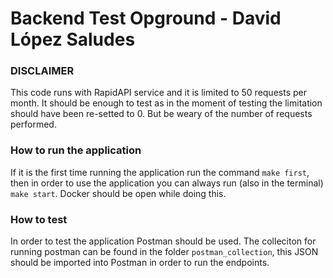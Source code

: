 # Backend Test Opground - David López Saludes
### DISCLAIMER ###
This code runs with RapidAPI service and it is limited to 50 requests per month. It should be enough to test as in the moment of testing the limitation should have been re-setted to 0. But be weary of the number of requests performed.

### How to run the application ###
If it is the first time running the application run the command `make first`, then in order to use the application you can always run (also in the terminal) `make start`. Docker should be open while doing this.

### How to test ###
In order to test the application Postman should be used. The colleciton for running postman can be found in the folder `postman_collection`, this JSON should be imported into Postman in order to run the endpoints.
